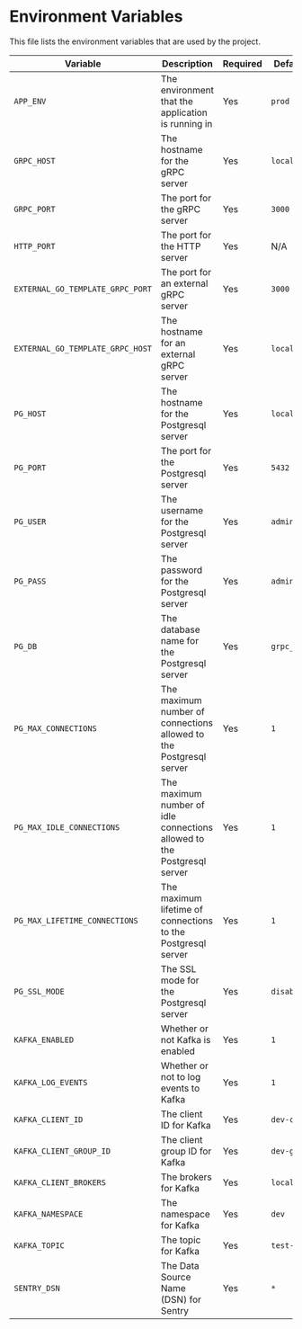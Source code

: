 # Environment Variables

<!-- START doctoc generated TOC please keep comment here to allow auto update -->
<!-- DON'T EDIT THIS SECTION, INSTEAD RE-RUN doctoc TO UPDATE -->

<!-- END doctoc generated TOC please keep comment here to allow auto update -->

This file lists the environment variables that are used by the project.

| Variable                         | Description                                                             | Required | Default Value    |
| -------------------------------- | ----------------------------------------------------------------------- | -------- | ---------------- |
| `APP_ENV`                        | The environment that the application is running in                      | Yes      | `prod`           |
| `GRPC_HOST`                      | The hostname for the gRPC server                                        | Yes      | `localhost`      |
| `GRPC_PORT`                      | The port for the gRPC server                                            | Yes      | `3000`           |
| `HTTP_PORT`                      | The port for the HTTP server                                            | Yes      | N/A              |
| `EXTERNAL_GO_TEMPLATE_GRPC_PORT` | The port for an external gRPC server                                    | Yes      | `3000`           |
| `EXTERNAL_GO_TEMPLATE_GRPC_HOST` | The hostname for an external gRPC server                                | Yes      | `localhost`      |
| `PG_HOST`                        | The hostname for the Postgresql server                                  | Yes      | `localhost`      |
| `PG_PORT`                        | The port for the Postgresql server                                      | Yes      | `5432`           |
| `PG_USER`                        | The username for the Postgresql server                                  | Yes      | `admin`          |
| `PG_PASS`                        | The password for the Postgresql server                                  | Yes      | `admin`          |
| `PG_DB`                          | The database name for the Postgresql server                             | Yes      | `grpc_template`  |
| `PG_MAX_CONNECTIONS`             | The maximum number of connections allowed to the Postgresql server      | Yes      | `1`              |
| `PG_MAX_IDLE_CONNECTIONS`        | The maximum number of idle connections allowed to the Postgresql server | Yes      | `1`              |
| `PG_MAX_LIFETIME_CONNECTIONS`    | The maximum lifetime of connections to the Postgresql server            | Yes      | `1`              |
| `PG_SSL_MODE`                    | The SSL mode for the Postgresql server                                  | Yes      | `disable`        |
| `KAFKA_ENABLED`                  | Whether or not Kafka is enabled                                         | Yes      | `1`              |
| `KAFKA_LOG_EVENTS`               | Whether or not to log events to Kafka                                   | Yes      | `1`              |
| `KAFKA_CLIENT_ID`                | The client ID for Kafka                                                 | Yes      | `dev-consumer`   |
| `KAFKA_CLIENT_GROUP_ID`          | The client group ID for Kafka                                           | Yes      | `dev-group`      |
| `KAFKA_CLIENT_BROKERS`           | The brokers for Kafka                                                   | Yes      | `localhost:9094` |
| `KAFKA_NAMESPACE`                | The namespace for Kafka                                                 | Yes      | `dev`            |
| `KAFKA_TOPIC`                    | The topic for Kafka                                                     | Yes      | `test-topic`     |
| `SENTRY_DSN`                     | The Data Source Name (DSN) for Sentry                                   | Yes      | `*`              |
